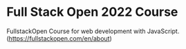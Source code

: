 #  Full Stack Open 2022 Course
FullstackOpen Course for web development with JavaScript. (https://fullstackopen.com/en/about)
